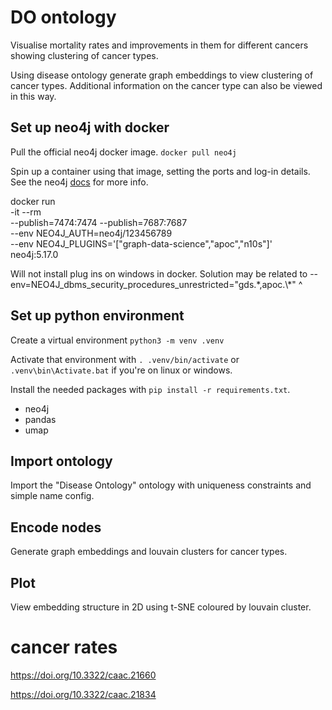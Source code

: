 # DO ontology
Visualise mortality rates and improvements in them for different
cancers showing clustering of cancer types.

Using disease ontology generate graph embeddings to view clustering of
cancer types. Additional information on the cancer type can also be
viewed in this way.

## Set up neo4j with docker 
Pull the official neo4j docker image.
`docker pull neo4j`

Spin up a container using that image, setting the ports
and log-in details. See the neo4j [docs](https://neo4j.com/docs/operations-manual/current/docker/introduction/)
for more info.

docker run \
    -it --rm \
    --publish=7474:7474 --publish=7687:7687 \
    --env NEO4J_AUTH=neo4j/123456789 \
    --env NEO4J_PLUGINS='["graph-data-science","apoc","n10s"]' \
    neo4j:5.17.0


Will not install plug ins on windows in docker. Solution may be related to
    --env=NEO4J_dbms_security_procedures_unrestricted="gds.*,apoc.\\\*" ^


## Set up python environment
Create a virtual environment
`python3 -m venv .venv`

Activate that environment with `. .venv/bin/activate` or `.venv\bin\Activate.bat`
if you're on linux or windows.

Install the needed packages with `pip install -r requirements.txt`.

- neo4j
- pandas
- umap

## Import ontology
Import the "Disease Ontology" ontology with uniqueness constraints
and simple name config.

## Encode nodes
Generate graph embeddings and louvain clusters for cancer types.

## Plot
View embedding structure in 2D using t-SNE coloured by louvain cluster.

# cancer rates
https://doi.org/10.3322/caac.21660

https://doi.org/10.3322/caac.21834

